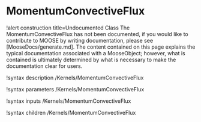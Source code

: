 <!-- MOOSE Documentation Stub: Remove this when content is added. -->

# MomentumConvectiveFlux

!alert construction title=Undocumented Class
The MomentumConvectiveFlux has not been documented, if you would like to contribute to MOOSE by
writing documentation, please see [MooseDocs/generate.md]. The content contained on this page explains
the typical documentation associated with a MooseObject; however, what is contained is ultimately
determined by what is necessary to make the documentation clear for users.

!syntax description /Kernels/MomentumConvectiveFlux

!syntax parameters /Kernels/MomentumConvectiveFlux

!syntax inputs /Kernels/MomentumConvectiveFlux

!syntax children /Kernels/MomentumConvectiveFlux
